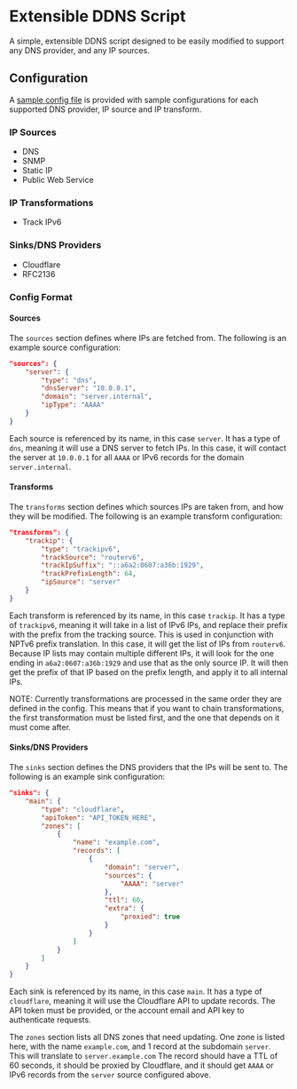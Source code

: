 # Extensible DDNS Script

A simple, extensible DDNS script designed to be easily modified to support any DNS provider, and any IP sources.

## Configuration

A [sample config file](config.sample.json) is provided with sample configurations for each supported DNS provider, IP source and IP transform.

### IP Sources
- DNS
- SNMP
- Static IP
- Public Web Service

### IP Transformations
- Track IPv6

### Sinks/DNS Providers
- Cloudflare
- RFC2136

### Config Format

#### Sources

The `sources` section defines where IPs are fetched from. The following is an example source configuration:

```json
"sources": {
    "server": {
        "type": "dns",
        "dnsServer": "10.0.0.1",
        "domain": "server.internal",
        "ipType": "AAAA"
    }
}
```

Each source is referenced by its name, in this case `server`. It has a type of `dns`, meaning it will use a DNS server to fetch IPs. In this case, it will contact the server at `10.0.0.1` for all `AAAA` or IPv6 records for the domain `server.internal`.

#### Transforms

The `transforms` section defines which sources IPs are taken from, and how they will be modified. The following is an example transform configuration:

```json
"transforms": {
    "trackip": {
        "type": "trackipv6",
        "trackSource": "routerv6",
        "trackIpSuffix": "::a6a2:0607:a36b:1929",
        "trackPrefixLength": 64,
        "ipSource": "server"
    }
}
```

Each transform is referenced by its name, in this case `trackip`. It has a type of `trackipv6`, meaning it will take in a list of IPv6 IPs, and replace their prefix with the prefix from the tracking source. This is used in conjunction with NPTv6 prefix translation. In this case, it will get the list of IPs from `routerv6`. Because IP lists may contain multiple different IPs, it will look for the one ending in `a6a2:0607:a36b:1929` and use that as the only source IP. It will then get the prefix of that IP based on the prefix length, and apply it to all internal IPs.

NOTE: Currently transformations are processed in the same order they are defined in the config. This means that if you want to chain transformations, the first transformation must be listed first, and the one that depends on it must come after.

#### Sinks/DNS Providers

The `sinks` section defines the DNS providers that the IPs will be sent to. The following is an example sink configuration:

```json
"sinks": {
    "main": {
        "type": "cloudflare",
        "apiToken": "API_TOKEN_HERE",
        "zones": [
            {
                "name": "example.com",
                "records": [
                    {
                        "domain": "server",
                        "sources": {
                            "AAAA": "server"
                        },
                        "ttl": 60,
                        "extra": {
                            "proxied": true
                        }
                    }
                ]
            }
        ]
    }
}
```

Each sink is referenced by its name, in this case `main`. It has a type of `cloudflare`, meaning it will use the Cloudflare API to update records. The API token must be provided, or the account email and API key to authenticate requests.

The `zones` section lists all DNS zones that need updating. One zone is listed here, with the name `example.com`, and 1 record at the subdomain `server`. This will translate to `server.example.com` The record should have a TTL of 60 seconds, it should be proxied by Cloudflare, and it should get `AAAA` or IPv6 records from the `server` source configured above.
